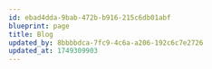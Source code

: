 ```yaml
---
id: ebad4dda-9bab-472b-b916-215c6db01abf
blueprint: page
title: Blog
updated_by: 8bbbbdca-7fc9-4c6a-a206-192c6c7e2726
updated_at: 1749309903
---
```

